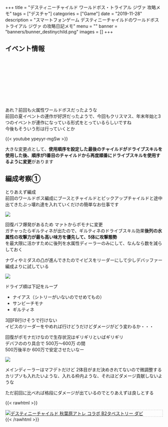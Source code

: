 +++
title = "デスティニーチャイルド ワールドボス・トライアル ジヴァ 攻略メモ"
tags = ["デスチャ"]
categories = ["Game"]
date = "2019-11-28"
description = "スマートフォンゲーム デスティニーチャイルドのワールドボストライアル ジヴァ の攻略日記メモ"
menu = ""
banner = "banners/bunner_destinychild.png"
images = []
+++

<!--more-->

## イベント情報
<div class="iframely-embed"><div class="iframely-responsive" style="height: 140px; padding-bottom: 0;"><a href="http://destiny-child-blog.line.me/archives/22182436.html" data-iframely-url="//cdn.iframe.ly/WaPUSll?iframe=card-small"></a></div></div><script async src="//cdn.iframe.ly/embed.js" charset="utf-8"></script>  

あれ？前回も火属性ワールドボスだったような  
前回の夏イベントの連作が好評だったようで、今回もクリスマス、年末年始と3つのイベントが連作になっている形式をとっているらしいですね  
今後もそういう形は行っていくとか  

{{< youtube ypeyyr-mgSw >}}

大きな変更点として、**使用順序を設定した最後のチャイルドがドライブスキルを使用した後、順序が1番目のチャイルドから再度順番にドライブスキルを使用するように変更**があります  

## 編成考察①  
とりあえず編成  
前回のワールドボス編成にブースとチャイルドとピックアップチャイルドと途中出てきたぶっ壊れ達を入れていくだけの簡単なお仕事です  

<img src="/images/2019/destiny-child-wb/descha09-1.png" />  

回復バフ爆発があるため マァトからポモナに変更  
ガチャったらギルティネが出たので、ギルティネのドライブスキル効果**後列の水属性の攻撃力が最も高い味方を優先して、5体に攻撃態勢**  
を最大限に活かすために後列を水属性ディーラーのみにして、なんなら数を減らしておく  

ナヴィやミダスの凸が進んできたのでイピスをリーダーにして少しデバッファー編成よりに試している  

<img src="/images/2019/destiny-child-wb/descha09-2.png" />  

ドライブ順は下記をループ  

* ナイアス（シトリーがいないのでせめてもの）  
* サンビーチモナ  
* ギルティネ  

3回FB行けそうで行けない  
イピスのリーダーをやめれば行けどうだけどダメージがどう変わるか・・・  

回復がポモナだけなので生存状況はギリギリといばギリギリ  
デバフののり具合で 500万～600万 の間  
500万後半か 600万で安定させたいなー  

<img src="/images/2019/destiny-child-wb/descha09-3.png" />  

メインディーラーはマフデトだけど 2体目がまだ決めきれてないので微調整する  
カリプソも入れたいような、入れる枠内ような、それほどダメージ貢献しないような  

ただ前回に比べれば格段にダメージが出ているのでとりあえずは良しとする  

{{< rawhtml >}}
<div style="border: dashed 1px #ccc;">
<a href="http://www.amazon.co.jp/exec/obidos/ASIN/B07H3319GX/sinokyoufu-22/ref=nosim/" name="amazletlink" target="_blank"><img src="https://images-fe.ssl-images-amazon.com/images/I/51MxXwUpZWL._SL160_.jpg" alt="デスティニーチャイルド 秋葉原アトレ コラボ B2タペストリー ダビ" style="border: none;" /></a>
</div>
{{< /rawhtml >}}
